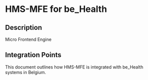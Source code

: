 # HMS-MFE for be_Health

## Description

Micro Frontend Engine

## Integration Points

This document outlines how HMS-MFE is integrated with be_Health systems in Belgium.
